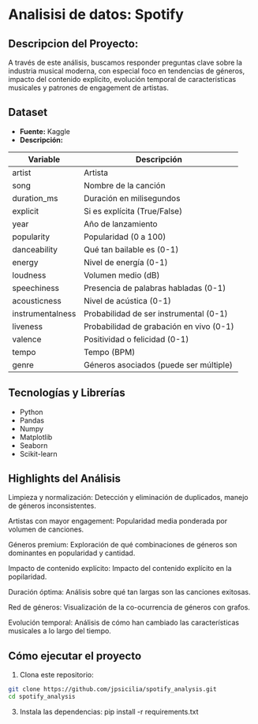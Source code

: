 # Analisisi de datos: Spotify 
## Descripcion del Proyecto: 
A través de este análisis, buscamos responder preguntas clave sobre la industria musical moderna, con especial foco en tendencias de géneros, impacto del contenido explícito, evolución temporal de características musicales y patrones de engagement de artistas.

## Dataset
- **Fuente:** Kaggle  
- **Descripción:**
  
| Variable         | Descripción                                 |
|------------------|---------------------------------------------|
| artist           | Artista                                     |
| song             | Nombre de la canción                       |
| duration_ms      | Duración en milisegundos                   |
| explicit         | Si es explícita (True/False)               |
| year             | Año de lanzamiento                         |
| popularity       | Popularidad (0 a 100)                      |
| danceability     | Qué tan bailable es (0-1)                  |
| energy           | Nivel de energía (0-1)                     |
| loudness         | Volumen medio (dB)                         |
| speechiness      | Presencia de palabras habladas (0-1)       |
| acousticness     | Nivel de acústica (0-1)                    |
| instrumentalness | Probabilidad de ser instrumental (0-1)     |
| liveness         | Probabilidad de grabación en vivo (0-1)    |
| valence          | Positividad o felicidad (0-1)              |
| tempo            | Tempo (BPM)                                |
| genre            | Géneros asociados (puede ser múltiple)     |

## Tecnologías y Librerías
- Python 
- Pandas
- Numpy
- Matplotlib
- Seaborn
- Scikit-learn

## Highlights del Análisis

Limpieza y normalización: Detección y eliminación de duplicados, manejo de géneros inconsistentes.

Artistas con mayor engagement: Popularidad media ponderada por volumen de canciones.

Géneros premium: Exploración de qué combinaciones de géneros son dominantes en popularidad y cantidad.

Impacto de contenido explícito: Impacto del contenido explícito en la popilaridad.

Duración óptima: Análisis sobre qué tan largas son las canciones exitosas.

Red de géneros: Visualización de la co-ocurrencia de géneros con grafos.

Evolución temporal: Análisis de cómo han cambiado las características musicales a lo largo del tiempo.

## Cómo ejecutar el proyecto
1. Clona este repositorio:
```bash
git clone https://github.com/jpsicilia/spotify_analysis.git
cd spotify_analysis
```
3. Instala las dependencias:
pip install -r requirements.txt
